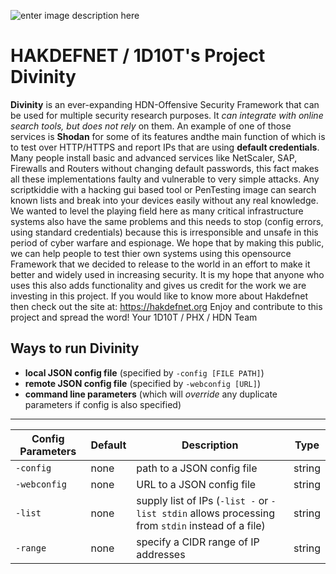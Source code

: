 ![enter image description here](https://img.shields.io/badge/platform-ALL-green)
# HAKDEFNET / 1D10T's Project Divinity

**Divinity** is an ever-expanding HDN-Offensive Security Framework that can be used for multiple security research purposes.  It *can integrate with online search tools, but does not rely* on them. An example of one of those services is **Shodan** for some of its features andthe main function of which is to test over HTTP/HTTPS and report IPs that are using **default credentials**. 
Many people install basic and advanced services like NetScaler, SAP, Firewalls and Routers without changing default passwords, this fact makes all these implementations faulty and vulnerable to very simple attacks. Any scriptkiddie with a hacking gui based tool or PenTesting image can search known lists and break into your devices easily without any real knowledge. We wanted to level the playing field here as many critical infrastructure systems also have the same problems and this needs to stop (config errors, using standard credentials) because this is irresponsible and unsafe in this period of cyber warfare and espionage.
We hope that by making this public, we can help people to test thier own systems using this opensource Framework that we decided to release to the world in an effort to make it better and widely used in increasing security. It is my hope that anyone who uses this also adds functionality and gives us credit for the work we are investing in this project. If you would like to know more about Hakdefnet then check out the site at: https://hakdefnet.org 
Enjoy and contribute to this project and spread the word!
Your 1D10T / PHX / HDN Team


## Ways to run Divinity

- **local JSON config file** (specified by `-config [FILE PATH]`)
- **remote JSON config file** (specified by `-webconfig [URL]`)
- **command line parameters** (which will *override* any duplicate parameters if config is also specified) 

---

|Config Parameters |Default |Description                  |Type  |                     
|------------------|--------|-----------------------------|------|
|`-config`         |none    |path to a JSON config file   |string|
|`-webconfig`      |none    |URL to a JSON config file    |string|
|`-list`           |none    |supply list of IPs (`-list -` or `-list stdin` allows processing from `stdin` instead of a file)|string|
|`-range`          |none    |specify a CIDR range of IP addresses|string
